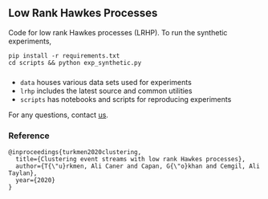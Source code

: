 ## Low Rank Hawkes Processes

Code for low rank Hawkes processes (LRHP). To run the synthetic experiments,

```shell script
pip install -r requirements.txt
cd scripts && python exp_synthetic.py
```

###

- `data` houses various data sets used for experiments
- `lrhp` includes the latest source and common utilities
- `scripts` has notebooks and scripts for reproducing experiments

For any questions, contact [us](mailto:turkmen.ac@gmail.com).

### Reference

```
@inproceedings{turkmen2020clustering,
  title={Clustering event streams with low rank Hawkes processes},
  author={T{\"u}rkmen, Ali Caner and Capan, G{\"o}khan and Cemgil, Ali Taylan},
  year={2020}
}
```
